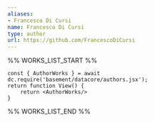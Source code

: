 ```yaml
---
aliases:
- Francesco Di Cursi
name: Francesco Di Cursi
type: author
url: https://github.com/FrancescoDiCursi
---
```



%% WORKS_LIST_START %%

```datacorejsx
const { AuthorWorks } = await dc.require('basement/datacore/authors.jsx');
return function View() {
    return <AuthorWorks/>
}
```
%% WORKS_LIST_END %%